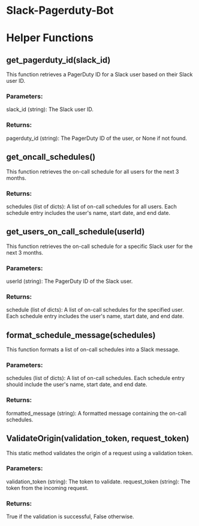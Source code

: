 # Slack-Pagerduty-Bot

# Helper Functions
## get_pagerduty_id(slack_id)
This function retrieves a PagerDuty ID for a Slack user based on their Slack user ID.

### Parameters:

slack_id (string): The Slack user ID.
### Returns:

pagerduty_id (string): The PagerDuty ID of the user, or None if not found.

## get_oncall_schedules()
This function retrieves the on-call schedule for all users for the next 3 months.

### Returns:

schedules (list of dicts): A list of on-call schedules for all users. Each schedule entry includes the user's name, start date, and end date.

## get_users_on_call_schedule(userId)
This function retrieves the on-call schedule for a specific Slack user for the next 3 months.

### Parameters:

userId (string): The PagerDuty ID of the Slack user.
### Returns:

schedule (list of dicts): A list of on-call schedules for the specified user. Each schedule entry includes the user's name, start date, and end date.

## format_schedule_message(schedules)
This function formats a list of on-call schedules into a Slack message.

### Parameters:

schedules (list of dicts): A list of on-call schedules. Each schedule entry should include the user's name, start date, and end date.
### Returns:

formatted_message (string): A formatted message containing the on-call schedules.

## ValidateOrigin(validation_token, request_token)
This static method validates the origin of a request using a validation token.

### Parameters:

validation_token (string): The token to validate.
request_token (string): The token from the incoming request.
### Returns:

True if the validation is successful, False otherwise.
